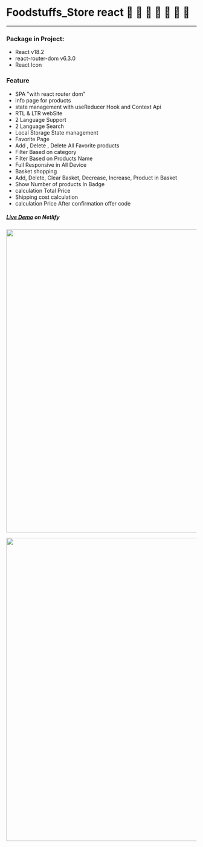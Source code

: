 # Foodstuffs_Store react 🍒 🍆 🍊 🍅 🍉 🍌 🍐

---

### Package in Project:

- React v18.2
- react-router-dom v6.3.0
- React Icon

### Feature

- SPA "with react router dom"
- info page for products
- state management with useReducer Hook and Context Api
- RTL & LTR webSite
- 2 Language Support
- 2 Language Search
- Local Storage State management
- Favorite Page
- Add , Delete , Delete All Favorite products
- Filter Based on category
- Filter Based on Products Name
- Full Responsive in All Device
- ‌Basket shopping
- Add, Delete, Clear Basket, Decrease, Increase, Product in Basket
- Show Number of products In Badge
- calculation Total Price
- Shipping cost calculation
- calculation Price After confirmation offer code

##### [Live Demo](https://foodstuffs-store.erfjs.com) on Netlify

<p align="center">
  <a src="#" target="_blank"><img src="./readme/example1.png" width="800" height="auto" /></a>
</p>
<p align="center">
  <a src="#" target="_blank"><img src="./readme/example2.png" width="800" height="auto" /></a>
</p>
